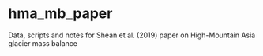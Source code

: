 # hma_mb_paper
Data, scripts and notes for Shean et al. (2019) paper on High-Mountain Asia glacier mass balance
